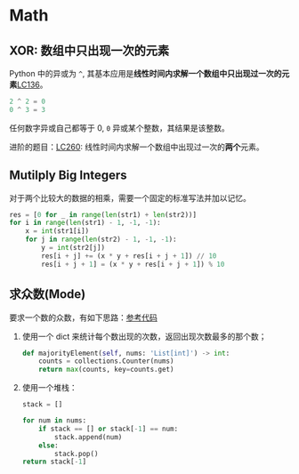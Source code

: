 # Math


## XOR: 数组中只出现一次的元素

Python 中的异或为 `^`, 其基本应用是**线性时间内求解一个数组中只出现过一次的元素**[LC136](https://leetcode.com/problems/single-number/)。

```py
2 ^ 2 = 0
0 ^ 3 = 3
```

任何数字异或自己都等于 0, `0` 异或某个整数，其结果是该整数。

进阶的题目：[LC260](https://leetcode.com/problems/single-number-iii/): 线性时间内求解一个数组中出现过一次的**两个**元素。


## Mutilply Big Integers

对于两个比较大的数据的相乘，需要一个固定的标准写法并加以记忆。

```py
res = [0 for _ in range(len(str1) + len(str2))]
for i in range(len(str1) - 1, -1, -1):
    x = int(str1[i])
    for j in range(len(str2) - 1, -1, -1):
        y = int(str2[j])
        res[i + j] += (x * y + res[i + j + 1]) // 10
        res[i + j + 1] = (x * y + res[i + j + 1]) % 10
```

## 求众数(Mode)

要求一个数的众数，有如下思路：[参考代码](https://github.com/chenweigao/_code/blob/master/LeetCode/LC169_majority_element.py)

1. 使用一个 dict 来统计每个数出现的次数，返回出现次数最多的那个数；

    ```py
    def majorityElement(self, nums: 'List[int]') -> int:
        counts = collections.Counter(nums)
        return max(counts, key=counts.get)
    ```

2. 使用一个堆栈：

    ```py
    stack = []

    for num in nums:
        if stack == [] or stack[-1] == num:
            stack.append(num)
        else:
            stack.pop()
    return stack[-1]
    ```